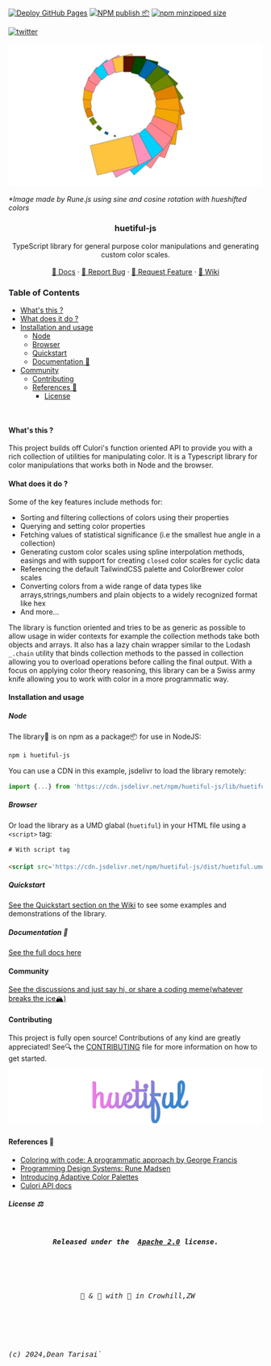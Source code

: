[![Deploy GitHub Pages](https://github.com/prjctimg/huetiful/actions/workflows/static.yml/badge.svg?branch=main)](https://github.com/prjctimg/huetiful/actions/workflows/static.yml)
[![NPM publish 📦](https://github.com/prjctimg/huetiful/actions/workflows/npm-publish.yml/badge.svg)](https://github.com/prjctimg/huetiful/actions/workflows/npm-publish.yml)
[![npm minzipped size](https://img.shields.io/bundlephobia/minzip/huetiful-js)](https://bundlephobia.com/package/huetiful-js)

[![twitter](https://img.shields.io/twitter/follow/deantarisai?style=social)](https://twitter.com/deantarisai)

  <p align='center'>
    <img alt="logo" title="sine_cos_rotation" src="./logo.png">
  
  </p>
  <cite>*Image made by Rune.js using sine and cosine rotation with hueshifted colors</cite>
<h3 align='center'>huetiful-js</h3>

<p align='center'>TypeScript library for general purpose color manipulations and generating custom color scales.
<br>
<br>
 <a href="https://prjctimg.github.io/huetiful">📜 Docs</a>
    ·
    <a href="https://github.com/prjctimg/prjctimg/issues/new?template=---bug-report.md">🐞 Report Bug</a>
    ·
    <a href="https://github.com/prjctimg/huetiful/issues/new?template=---feature-request.md">🍩 Request Feature</a>
    ·
    <a href="https://github.com/prjctimg/huetiful/wiki">🧠 Wiki </a>
</p>

### Table of Contents

  - [What's this ?](#whats-this-)
  - [What does it do ?](#what-does-it-do-)
  - [Installation and usage](#installation-and-usage)
    - [Node](#node)
    - [Browser](#browser)
    - [Quickstart](#quickstart)
    - [Documentation 📜](#documentation-)
- [Community](#community)
  - [Contributing](#contributing)
  - [References 🔗](#references-)
    - [License](#license)

<br>

#### What's this ?

This project builds off Culori's function oriented API to provide you with a rich collection of utilities for manipulating color. It is a Typescript library for color manipulations that works both in Node and the browser.

#### What does it do ?

Some of the key features include methods for:

- Sorting and filtering collections of colors using their properties
- Querying and setting color properties
- Fetching values of statistical significance (i.e the smallest hue angle in a collection)
- Generating custom color scales using spline interpolation methods, easings and with support for creating `closed` color scales for cyclic data
- Referencing the default TailwindCSS palette and ColorBrewer color scales
- Converting colors from a wide range of data types like arrays,strings,numbers and plain objects to a widely recognized format like hex
- And more...

The library is function oriented and tries to be as generic as possible to allow usage in wider contexts for example the collection methods take both objects and arrays. It also has a lazy chain wrapper similar to the Lodash `_.chain` utility that binds collection methods to the passed in collection allowing you to overload operations before calling the final output. With a focus on applying color theory reasoning, this library can be a Swiss army knife allowing you to work with color in a more programmatic way.

#### Installation and usage

##### Node

The library🧾 is on npm as a package📦 for use in NodeJS:

```bash
npm i huetiful-js
```

You can use a CDN in this example, jsdelivr to load the library remotely:

```js
import {...} from 'https://cdn.jsdelivr.net/npm/huetiful-js/lib/huetiful.esm.mjs'

```

##### Browser

Or load the library as a UMD glabal (`huetiful`) in your HTML file using a `<script>` tag:

```html
# With script tag

<script src='https://cdn.jsdelivr.net/npm/huetiful-js/dist/huetiful.umd.js'></script>
```

##### Quickstart

[See the Quickstart section on the Wiki](https://github.com/prjctimg/huetiful/wiki/Quickstart-%F0%9F%8F%81) to see some examples and demonstrations of the library.

##### Documentation 📜

[See the full docs here](https://prjctimg.github.io/huetiful)
<br>

#### Community

[See the discussions and just say hi, or share a coding meme(whatever breaks the ice🏔️)](https://github.com/prjctimg/huetiful/discussions)

#### Contributing

This project is fully open source! Contributions of any kind are greatly appreciated! See🔍 the [CONTRIBUTING](./CONTRIBUTING.md) file for more information on how to get started.

<img alt="logo" title="huetiful-js" src="./logo_v1.png">

#### References 🔗

- [Coloring with code: A programmatic approach by George Francis](https://tympanus.net/codrops/2021/12/07/coloring-with-code-a-programmatic-approach-to-design/)
- [Programming Design Systems: Rune Madsen](https://www.google.com/url?sa=t&source=web&rct=j&opi=89978449&url=https://programmingdesignsystems.com/&ved=2ahUKEwi42O3hy-6DAxXqV0EAHTmpCqEQFnoECBsQAQ&usg=AOvVaw0l2PlWPxOi8UrhBYO1mc9q)
- [Introducing Adaptive Color Palettes](https://www.google.com/url?sa=t&source=web&rct=j&opi=89978449&url=https://medium.com/thinking-design/introducing-adaptive-color-palettes-111b5842fc88&ved=2ahUKEwj5xNSuy-6DAxV8REEAHVKaAMwQFnoECB0QAQ&usg=AOvVaw2ufCwph7oofZCFawA0WPr-)
- [Culori API docs](https://culorijs.org/api/)

##### License ⚖️


 <pre>
 <h5 align='center'>Released under the  <a href="http://www.apache.org/licenses/LICENSE-2.0">Apache 2.0</a> license.</h5>

 <h6 align='center'> 🧪 & 🔬 with 🥃 in Crowhill,ZW</h6>

 <h6>(c) 2024,Dean Tarisai`<h6></pre>
